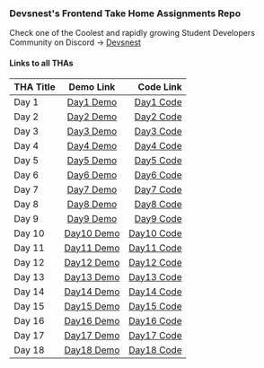 ### Devsnest's Frontend Take Home Assignments Repo

  Check one of the Coolest and rapidly growing Student Developers Community on Discord -> [Devsnest](https://devsnest.in)

#### Links to all THAs

THA Title | Demo Link | Code Link
:-------- | :-------: | --------:
Day 1     | <a href="https://githubbox.com/seebham/Devsnest_Frontend_Projects/tree/master/Day_001" target="_blank">Day1 Demo</a> | <a href="https://github.com/seebham/Devsnest_Frontend_Projects/tree/master/Day_001" target="_blank">Day1 Code</a>
Day 2     | <a href="https://githubbox.com/seebham/Devsnest_Frontend_Projects/tree/master/Day_002" target="_blank">Day2 Demo</a> | <a href="https://github.com/seebham/Devsnest_Frontend_Projects/tree/master/Day_002" target="_blank">Day2 Code</a>
Day 3     | <a href="https://githubbox.com/seebham/Devsnest_Frontend_Projects/tree/master/Day_003" target="_blank">Day3 Demo</a> | <a href="https://github.com/seebham/Devsnest_Frontend_Projects/tree/master/Day_003" target="_blank">Day3 Code</a>
Day 4     | <a href="https://githubbox.com/seebham/Devsnest_Frontend_Projects/tree/master/Day_004" target="_blank">Day4 Demo</a> | <a href="https://github.com/seebham/Devsnest_Frontend_Projects/tree/master/Day_004" target="_blank">Day4 Code</a>
Day 5     | <a href="https://githubbox.com/seebham/Devsnest_Frontend_Projects/tree/master/Day_005" target="_blank">Day5 Demo</a> | <a href="https://github.com/seebham/Devsnest_Frontend_Projects/tree/master/Day_005" target="_blank">Day5 Code</a>
Day 6     | <a href="https://githubbox.com/seebham/Devsnest_Frontend_Projects/tree/master/Day_006" target="_blank">Day6 Demo</a> | <a href="https://github.com/seebham/Devsnest_Frontend_Projects/tree/master/Day_006" target="_blank">Day6 Code</a>
Day 7     | <a href="https://githubbox.com/seebham/Devsnest_Frontend_Projects/tree/master/Day_007" target="_blank">Day7 Demo</a> | <a href="https://github.com/seebham/Devsnest_Frontend_Projects/tree/master/Day_007" target="_blank">Day7 Code</a>
Day 8     | <a href="https://githubbox.com/seebham/Devsnest_Frontend_Projects/tree/master/Day_008" target="_blank">Day8 Demo</a> | <a href="https://github.com/seebham/Devsnest_Frontend_Projects/tree/master/Day_002" target="_blank">Day8 Code</a>
Day 9     | <a href="https://githubbox.com/seebham/Devsnest_Frontend_Projects/tree/master/Day_009" target="_blank">Day9 Demo</a> | <a href="https://github.com/seebham/Devsnest_Frontend_Projects/tree/master/Day_009" target="_blank">Day9 Code</a>
Day 10     | <a href="https://githubbox.com/seebham/Devsnest_Frontend_Projects/tree/master/Day_010" target="_blank">Day10 Demo</a> | <a href="https://github.com/seebham/Devsnest_Frontend_Projects/tree/master/Day_010" target="_blank">Day10 Code</a>
Day 11     | <a href="https://githubbox.com/seebham/Devsnest_Frontend_Projects/tree/master/Day_011" target="_blank">Day11 Demo</a> | <a href="https://github.com/seebham/Devsnest_Frontend_Projects/tree/master/Day_011" target="_blank">Day11 Code</a>
Day 12     | <a href="https://githubbox.com/seebham/Devsnest_Frontend_Projects/tree/master/Day_012" target="_blank">Day12 Demo</a> | <a href="https://github.com/seebham/Devsnest_Frontend_Projects/tree/master/Day_012" target="_blank">Day12 Code</a>
Day 13     | <a href="https://githubbox.com/seebham/Devsnest_Frontend_Projects/tree/master/Day_013" target="_blank">Day13 Demo</a> | <a href="https://github.com/seebham/Devsnest_Frontend_Projects/tree/master/Day_013" target="_blank">Day13 Code</a>
Day 14     | <a href="https://githubbox.com/seebham/Devsnest_Frontend_Projects/tree/master/Day_014" target="_blank">Day14 Demo</a> | <a href="https://github.com/seebham/Devsnest_Frontend_Projects/tree/master/Day_014" target="_blank">Day14 Code</a>
Day 15     | <a href="https://githubbox.com/seebham/Devsnest_Frontend_Projects/tree/master/Day_015" target="_blank">Day15 Demo</a> | <a href="https://github.com/seebham/Devsnest_Frontend_Projects/tree/master/Day_015" target="_blank">Day15 Code</a>
Day 16     | <a href="https://githubbox.com/seebham/Devsnest_Frontend_Projects/tree/master/Day_016/first-cra" target="_blank">Day16 Demo</a> | <a href="https://github.com/seebham/Devsnest_Frontend_Projects/tree/master/Day_016/first-cra" target="_blank">Day16 Code</a>
Day 17     | <a href="https://githubbox.com/seebham/Devsnest_Frontend_Projects/tree/master/Day_017/day17" target="_blank">Day17 Demo</a> | <a href="https://github.com/seebham/Devsnest_Frontend_Projects/tree/master/Day_017/day17" target="_blank">Day17 Code</a>
Day 18     | <a href="https://githubbox.com/seebham/Devsnest_Frontend_Projects/tree/master/Day_018" target="_blank">Day18 Demo</a> | <a href="https://github.com/seebham/Devsnest_Frontend_Projects/tree/master/Day_018" target="_blank">Day18 Code</a>
